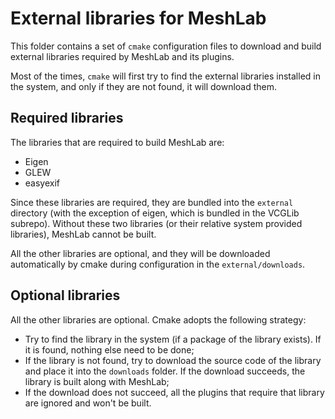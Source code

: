 # External libraries for MeshLab

This folder contains a set of `cmake` configuration files to download and build external libraries required by MeshLab and its plugins.

Most of the times, `cmake` will first try to find the external libraries installed in the system, and only if they are not found, it will download them.

## Required libraries

The libraries that are required to build MeshLab are:

- Eigen
- GLEW
- easyexif

Since these libraries are required, they are bundled into the `external` directory (with the exception of eigen, which is bundled in the VCGLib subrepo).
Without these two libraries (or their relative system provided libraries), MeshLab cannot be built.

All the other libraries are optional, and they will be downloaded automatically by cmake during configuration in the `external/downloads`.

## Optional libraries

All the other libraries are optional. Cmake adopts the following strategy:

- Try to find the library in the system (if a package of the library exists). If it is found, nothing else need to be done;
- If the library is not found, try to download the source code of the library and place it into the `downloads` folder. If the download succeeds, the library is built along with MeshLab;
- If the download does not succeed, all the plugins that require that library are ignored and won't be built. 
